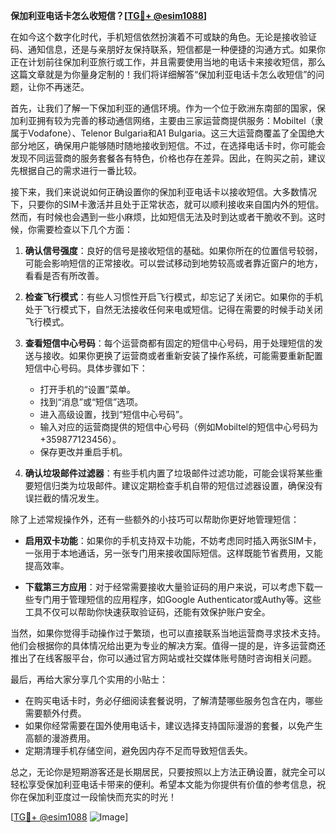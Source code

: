 **保加利亚电话卡怎么收短信？[[TG💪+ @esim1088](https://t.me/s/esim1088)]**

在如今这个数字化时代，手机短信依然扮演着不可或缺的角色。无论是接收验证码、通知信息，还是与亲朋好友保持联系，短信都是一种便捷的沟通方式。如果你正在计划前往保加利亚旅行或工作，并且需要使用当地的电话卡来接收短信，那么这篇文章就是为你量身定制的！我们将详细解答“保加利亚电话卡怎么收短信”的问题，让你不再迷茫。

首先，让我们了解一下保加利亚的通信环境。作为一个位于欧洲东南部的国家，保加利亚拥有较为完善的移动通信网络，主要由三家运营商提供服务：Mobiltel（隶属于Vodafone）、Telenor Bulgaria和A1 Bulgaria。这三大运营商覆盖了全国绝大部分地区，确保用户能够随时随地接收到短信。不过，在选择电话卡时，你可能会发现不同运营商的服务套餐各有特色，价格也存在差异。因此，在购买之前，建议先根据自己的需求进行一番比较。

接下来，我们来说说如何正确设置你的保加利亚电话卡以接收短信。大多数情况下，只要你的SIM卡激活并且处于正常状态，就可以顺利接收来自国内外的短信。然而，有时候也会遇到一些小麻烦，比如短信无法及时到达或者干脆收不到。这时候，你需要检查以下几个方面：

1. **确认信号强度**：良好的信号是接收短信的基础。如果你所在的位置信号较弱，可能会影响短信的正常接收。可以尝试移动到地势较高或者靠近窗户的地方，看看是否有所改善。
   
2. **检查飞行模式**：有些人习惯性开启飞行模式，却忘记了关闭它。如果你的手机处于飞行模式下，自然无法接收任何来电或短信。记得在需要的时候手动关闭飞行模式。

3. **查看短信中心号码**：每个运营商都有固定的短信中心号码，用于处理短信的发送与接收。如果你更换了运营商或者重新安装了操作系统，可能需要重新配置短信中心号码。具体步骤如下：
   - 打开手机的“设置”菜单。
   - 找到“消息”或“短信”选项。
   - 进入高级设置，找到“短信中心号码”。
   - 输入对应的运营商提供的短信中心号码（例如Mobiltel的短信中心号码为+359877123456）。
   - 保存更改并重启手机。

4. **确认垃圾邮件过滤器**：有些手机内置了垃圾邮件过滤功能，可能会误将某些重要短信归类为垃圾邮件。建议定期检查手机自带的短信过滤器设置，确保没有误拦截的情况发生。

除了上述常规操作外，还有一些额外的小技巧可以帮助你更好地管理短信：

- **启用双卡功能**：如果你的手机支持双卡功能，不妨考虑同时插入两张SIM卡，一张用于本地通话，另一张专门用来接收国际短信。这样既能节省费用，又能提高效率。
  
- **下载第三方应用**：对于经常需要接收大量验证码的用户来说，可以考虑下载一些专门用于管理短信的应用程序，如Google Authenticator或Authy等。这些工具不仅可以帮助你快速获取验证码，还能有效保护账户安全。

当然，如果你觉得手动操作过于繁琐，也可以直接联系当地运营商寻求技术支持。他们会根据你的具体情况给出更为专业的解决方案。值得一提的是，许多运营商还推出了在线客服平台，你可以通过官方网站或社交媒体账号随时咨询相关问题。

最后，再给大家分享几个实用的小贴士：

- 在购买电话卡时，务必仔细阅读套餐说明，了解清楚哪些服务包含在内，哪些需要额外付费。
- 如果你经常需要在国外使用电话卡，建议选择支持国际漫游的套餐，以免产生高额的漫游费用。
- 定期清理手机存储空间，避免因内存不足而导致短信丢失。

总之，无论你是短期游客还是长期居民，只要按照以上方法正确设置，就完全可以轻松享受保加利亚电话卡带来的便利。希望本文能为你提供有价值的参考信息，祝你在保加利亚度过一段愉快而充实的时光！

[[TG💪+ @esim1088](https://t.me/s/esim1088) ![Image](https://i.postimg.cc/4NQfJmqS/Snipaste-2025-05-13-00-14-12.png)]